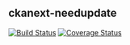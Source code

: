 ckanext-needupdate
---

[![Build Status](https://travis-ci.org/JoseSalgado1024/ckanext-needupdate.svg?branch=development)](https://travis-ci.org/JoseSalgado1024/ckanext-needupdate)
[![Coverage Status](https://coveralls.io/repos/github/JoseSalgado1024/ckanext-needupdate/badge.svg)](https://coveralls.io/github/JoseSalgado1024/ckanext-needupdate)